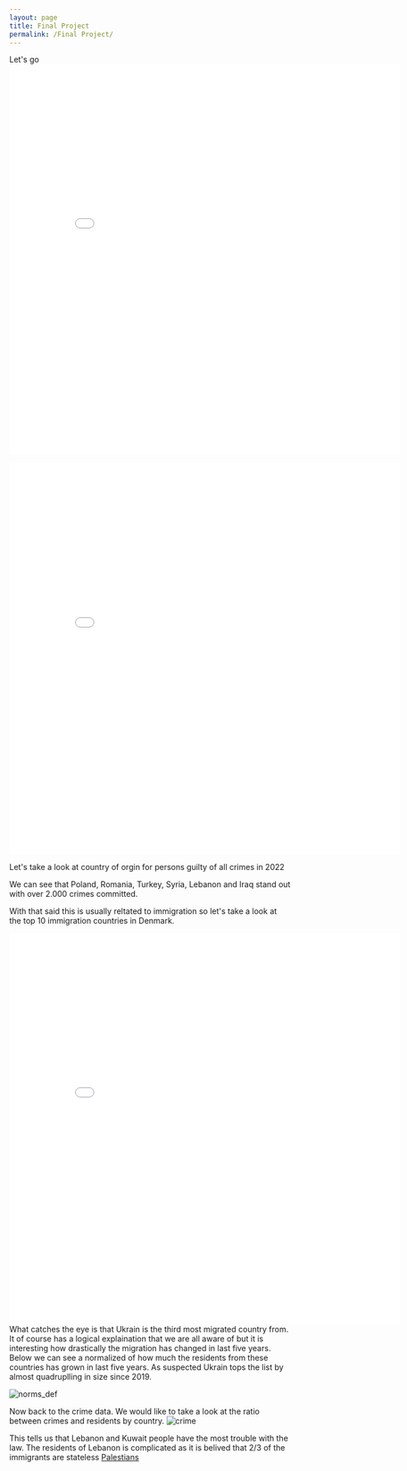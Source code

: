 ```yaml
---
layout: page
title: Final Project
permalink: /Final Project/
---
```

Let's go
<embed 
       type="text/html" 
       src="../final//dk_map_crimerate.html"
       width="700"
       height="700"
       >

<embed 
       type="text/html" 
       src="../final/Crime_Map.html"
       width="700"
       height="700"
       >

Let's take a look at country of orgin for persons guilty of all crimes in 2022

We can see that Poland, Romania, Turkey, Syria, Lebanon and Iraq stand out with over 2.000 crimes committed.

With that said this is usually reltated to immigration so let's take a look at the top 10 immigration countries in Denmark.

<embed 
       type="text/html" 
       src="../final/top10_countries_res.html"
       width="700"
       height="700"
       >
What catches the eye is that Ukrain is the third most migrated country from. 
It of course has a logical explaination that we are all aware of but it is interesting how drastically the migration has changed in last five years.
Below we can see a normalized of how much the residents from these countries has grown in last five years. As suspected Ukrain tops the list by almost quadruplling in size since 2019.

![norms_def][defa]



Now back to the crime data.
We would like to take a look at the ratio between crimes and residents by country.
![crime][def]

This tells us that Lebanon and Kuwait people have the most trouble with the law. The residents of Lebanon is complicated as it is belived that 2/3 of the immigrants are stateless [Palestians](https://vb.is/skodun/kostnadur-vegna-innflytjenda-danmork-og-sosialistar/)

[def]: ../final/png/crime_res_ratio.png
[defa]: ../final/png/norm_cange_immi.png
